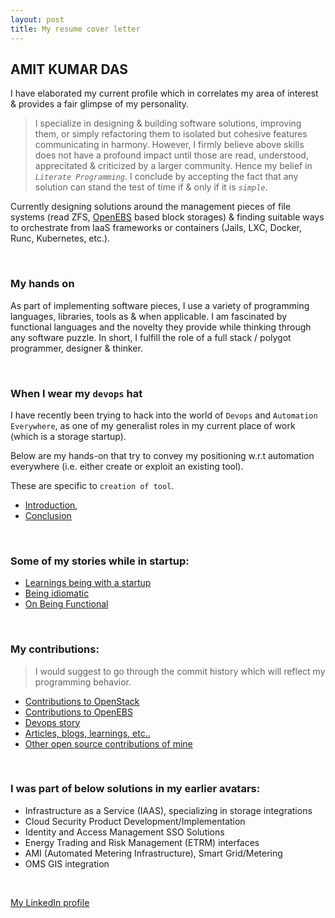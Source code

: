 ```yaml
---
layout: post
title: My resume cover letter
---
```


##  AMIT KUMAR DAS

I have elaborated my current profile which in correlates my area of interest & provides
a fair glimpse of my personality.

> I specialize in designing & building software solutions, improving them, or simply
refactoring them to isolated but cohesive features communicating in harmony. However,
I firmly believe above skills does not have a profound impact until those are read,
understood, apprecitated & criticized by a larger community. Hence my belief in 
*`Literate Programming`*. I conclude by accepting the fact that any solution can stand
the test of time if & only if it is *`simple`*.


Currently designing solutions around the management pieces of file systems 
(read ZFS, [OpenEBS](https://github.com/openebs/) based block storages) & finding 
suitable ways to orchestrate from IaaS frameworks or containers (Jails, LXC, Docker, 
Runc, Kubernetes, etc.). 

<br />

### My hands on

As part of implementing software pieces, I use a variety of programming 
languages, libraries, tools as & when applicable. I am fascinated by functional 
languages and the novelty they provide while thinking through any software puzzle.
In short, I fulfill the role of a full stack / polygot programmer, designer & thinker.

<br />

### When I wear my `devops` hat

I have recently been trying to hack into the world of `Devops` and 
`Automation Everywhere`, as one of my generalist roles in my current place of work 
(which is a storage startup).

Below are my hands-on that try to convey my positioning w.r.t automation everywhere
(i.e. either create or exploit an existing tool).

These are specific to `creation of tool`.

- [Introduction](https://github.com/CloudByteStorages/automation-core/blob/master/README.md),
- [Conclusion](https://github.com/CloudByteStorages/automation-core/blob/master/touchstone/DesignThoughts/My%20Final%20Thoughts.md)

<br />

### Some of my stories while in startup:

- [Learnings being with a startup](https://amitkumardas.github.io/2016/08/20/lessons-learned-at-CloudByte.html)
- [Being idiomatic](https://amitkumardas.github.io/2016/08/19/being-idiomatic-and-do-i-bother.html)
- [On Being Functional](https://www.linkedin.com/pulse/being-functional-amit-kumar-das?trk=hp-feed-article-title-publish)

<br />

### My contributions:

> I would suggest to go through the commit history which will reflect my programming 
behavior.

- [Contributions to OpenStack](https://github.com/openstack/cinder/tree/master/cinder/volume/drivers/cloudbyte)
- [Contributions to OpenEBS](https://github.com/openebs/)
- [Devops story](https://github.com/CloudByteStorages/automation-core)
- [Articles, blogs, learnings, etc..](https://amitkumardas.github.io/)
- [Other open source contributions of mine](https://github.com/AmitKumarDas)

<br />

### I was part of below solutions in my earlier avatars:

- Infrastructure as a Service (IAAS), specializing in storage integrations
- Cloud Security Product Development/Implementation
- Identity and Access Management SSO Solutions
- Energy Trading and Risk Management (ETRM) interfaces
- AMI (Automated Metering Infrastructure), Smart Grid/Metering
- OMS GIS integration

<br />

[My LinkedIn profile](https://in.linkedin.com/in/amit-kumar-das-224b351b)
